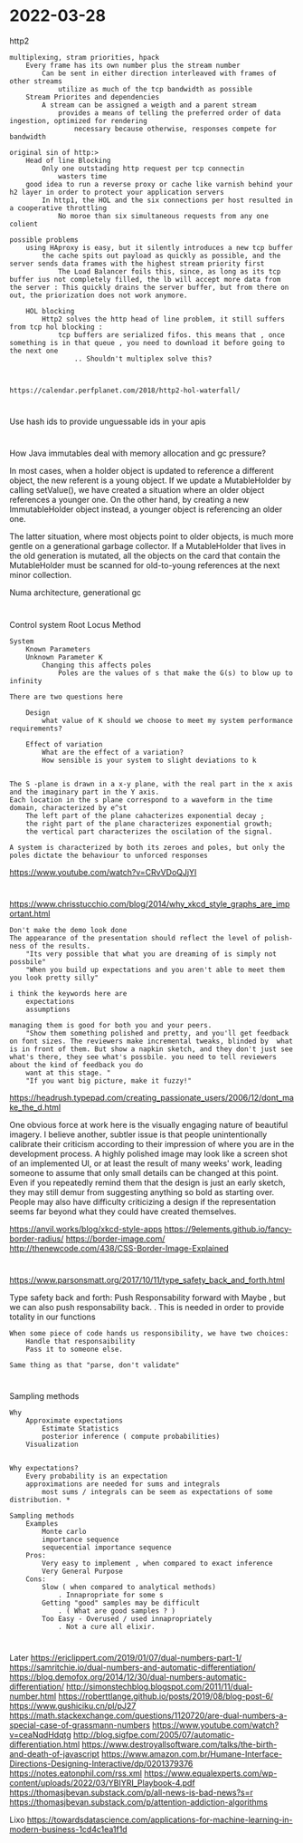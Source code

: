 # 2022-03-28

http2

    multiplexing, stram priorities, hpack
        Every frame has its own number plus the stream number
            Can be sent in either direction interleaved with frames of other streams
                utilize as much of the tcp bandwidth as possible
        Stream Priorites and dependencies
            A stream can be assigned a weigth and a parent stream
                provides a means of telling the preferred order of data ingestion, optimized for rendering
                    necessary because otherwise, responses compete for bandwidth

    original sin of http:>
        Head of line Blocking
            Only one outstading http request per tcp connectin
                wasters time
        good idea to run a reverse proxy or cache like varnish behind your h2 layer in order to protect your application servers
            In http1, the HOL and the six connections per host resulted in a cooperative throttling
                No moroe than six simultaneous requests from any one colient
        
    possible problems
        using HAproxy is easy, but it silently introduces a new tcp buffer
            the cache spits out payload as quickly as possible, and the server sends data frames with the highest stream priority first
                The Load Balancer foils this, since, as long as its tcp buffer ius not completely filled, the lb will accept more data from the server : This quickly drains the server buffer, but from there on out, the priorization does not work anymore.

        HOL blocking
            Http2 solves the http head of line problem, it still suffers from tcp hol blocking : 
                tcp buffers are serialized fifos. this means that , once something is in that queue , you need to download it before going to the next one
                    .. Shouldn't multiplex solve this? 
    


    https://calendar.perfplanet.com/2018/http2-hol-waterfall/

#

Use hash ids to provide unguessable ids in your apis

#

How Java immutables deal with memory allocation and gc pressure?

In most cases, when a holder object is updated to reference a different object, the new referent is a young object. If we update a MutableHolder by calling setValue(), we have created a situation where an older object references a younger one. On the other hand, by creating a new ImmutableHolder object instead, a younger object is referencing an older one.

The latter situation, where most objects point to older objects, is much more gentle on a generational garbage collector. If a MutableHolder that lives in the old generation is mutated, all the objects on the card that contain the MutableHolder must be scanned for old-to-young references at the next minor collection.

Numa architecture,
generational gc

#

Control system
    Root Locus Method

    System
        Known Parameters
        Unknown Parameter K
            Changing this affects poles
                Poles are the values of s that make the G(s) to blow up to infinity
    
    There are two questions here
        
        Design
            what value of K should we choose to meet my system performance requirements?

        Effect of variation
            What are the effect of a variation?
            How sensible is your system to slight deviations to k

        
    The S -plane is drawn in a x-y plane, with the real part in the x axis and the imaginary part in the Y axis. 
    Each location in the s plane correspond to a waveform in the time domain, characterized by e^st
        The left part of the plane cahacterizes exponential decay ; 
        the right part of the plane characterizes exponential growth;
        the vertical part characterizes the oscilation of the signal. 

    A system is characterized by both its zeroes and poles, but only the poles dictate the behaviour to unforced responses

<https://www.youtube.com/watch?v=CRvVDoQJjYI>

#

<https://www.chrisstucchio.com/blog/2014/why_xkcd_style_graphs_are_important.html>

    Don't make the demo look done
    The appearance of the presentation should reflect the level of polish-ness of the results. 
        "Its very possible that what you are dreaming of is simply not possbile"
        "When you build up expectations and you aren't able to meet them you look pretty silly"
    
    i think the keywords here are
        expectations
        assumptions

    managing them is good for both you and your peers. 
        "Show them something polished and pretty, and you'll get feedback on font sizes. The reviewers make incremental tweaks, blinded by  what is in front of them. But show a napkin sketch, and they don't just see what's there, they see what's possbile. you need to tell reviewers about the kind of feedback you do
        want at this stage. "
        "If you want big picture, make it fuzzy!"

<https://headrush.typepad.com/creating_passionate_users/2006/12/dont_make_the_d.html>

One obvious force at work here is the visually engaging nature of beautiful imagery. I believe another, subtler issue is that people unintentionally calibrate their criticism according to their impression of where you are in the development process. A highly polished image may look like a screen shot of an implemented UI, or at least the result of many weeks' work, leading someone to assume that only small details can be changed at this point. Even if you repeatedly remind them that the design is just an early sketch, they may still demur from suggesting anything so bold as starting over. People may also have difficulty criticizing a design if the representation seems far beyond what they could have created themselves.

<https://anvil.works/blog/xkcd-style-apps>
<https://9elements.github.io/fancy-border-radius/>
<https://border-image.com/>
<http://thenewcode.com/438/CSS-Border-Image-Explained>

#

<https://www.parsonsmatt.org/2017/10/11/type_safety_back_and_forth.html>

Type safety back and forth:
    Push Responsability forward with Maybe , but we can also push responsability back.
        . This is needed in order to provide totality in our functions

    When some piece of code hands us responsibility, we have two choices:
        Handle that responsaibility
        Pass it to someone else.
    
    Same thing as that "parse, don't validate"

#

Sampling methods

    Why 
        Approximate expectations
            Estimate Statistics 
            posterior inference ( compute probabilities)
        Visualization 
    

    Why expectations?
        Every probability is an expectation
        approximations are needed for sums and integrals
            most sums / integrals can be seem as expectations of some distribution. *

    Sampling methods
        Examples
            Monte carlo
            importance sequence
            sequecential importance sequence
        Pros: 
            Very easy to implement , when compared to exact inference        
            Very General Purpose
        Cons:
            Slow ( when compared to analytical methods)
                . Innapropriate for some s
            Getting "good" samples may be difficult
                . ( What are good samples ? )
            Too Easy - Overused / used innapropriately
                . Not a cure all elixir.

#

Later
    <https://ericlippert.com/2019/01/07/dual-numbers-part-1/>
    <https://samritchie.io/dual-numbers-and-automatic-differentiation/>
    <https://blog.demofox.org/2014/12/30/dual-numbers-automatic-differentiation/>
    <http://simonstechblog.blogspot.com/2011/11/dual-number.html>
    <https://roberttlange.github.io/posts/2019/08/blog-post-6/>
    <https://www.gushiciku.cn/pl/pJ27>
    <https://math.stackexchange.com/questions/1120720/are-dual-numbers-a-special-case-of-grassmann-numbers>
    <https://www.youtube.com/watch?v=ceaNqdHdqtg>
    <http://blog.sigfpe.com/2005/07/automatic-differentiation.html>
    <https://www.destroyallsoftware.com/talks/the-birth-and-death-of-javascript>
    <https://www.amazon.com.br/Humane-Interface-Directions-Designing-Interactive/dp/0201379376>
    <https://notes.eatonphil.com/rss.xml>
    <https://www.equalexperts.com/wp-content/uploads/2022/03/YBIYRI_Playbook-4.pdf>
    <https://thomasjbevan.substack.com/p/all-news-is-bad-news?s=r>
    <https://thomasjbevan.substack.com/p/attention-addiction-algorithms>

Lixo
    <https://towardsdatascience.com/applications-for-machine-learning-in-modern-business-1cd4c1ea1f1d>
